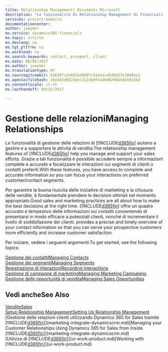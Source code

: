 ```yaml
---
title: Relationship Management| Documenti Microsoft
description: "Le funzionalità di Relationship Management di Financials supportano le attività di vendita e consentono di accedere alle informazioni sui contatti e i potenziali clienti in modo da poter assistere in modo efficiente i clienti."
services: project-madeira
documentationcenter: 
author: jswymer
ms.service: dynamics365-financials
ms.topic: article
ms.devlang: na
ms.tgt_pltfrm: na
ms.workload: na
ms.search.keywords: contact, prospect, client
ms.date: 06/06/2017
ms.author: jswymer
ms.translationtype: HT
ms.sourcegitcommit: 81636fc2e661bd9b07c54da1cd5d0d27e30d01a2
ms.openlocfilehash: 16ebd2d0525bec312368fba99d829b650b5015b2
ms.contentlocale: it-ch
ms.lasthandoff: 09/22/2017

---
```

# <a name="managing-relationships"></a><span data-ttu-id="90722-103">Gestione delle relazioni</span><span class="sxs-lookup"><span data-stu-id="90722-103">Managing Relationships</span></span>
<span data-ttu-id="90722-104">Le funzionalità di gestione delle relazioni di [!INCLUDE[d365fin](includes/d365fin_md.md)] aiutano a gestire e a supportare le attività di vendita.</span><span class="sxs-lookup"><span data-stu-id="90722-104">The relationship management features of [!INCLUDE[d365fin](includes/d365fin_md.md)] help you manage and support your sales efforts.</span></span> <span data-ttu-id="90722-105">Grazie a tali funzionalità è possibile accedere sempre a informazioni complete e accurate e focalizzare le interazioni sui segmenti di clienti o contatti preferiti.</span><span class="sxs-lookup"><span data-stu-id="90722-105">With these features, you have access to complete and accurate information so you can focus your interactions on preferred customer/contact segments.</span></span>

<span data-ttu-id="90722-106">Per garantire la buona riuscita delle iniziative di marketing e la chiusura delle vendite, è fondamentale prendere le decisioni ottimali nel momento appropriato.</span><span class="sxs-lookup"><span data-stu-id="90722-106">Good sales and marketing practices are all about how to make the best decisions at the right time.</span></span> [!INCLUDE[d365fin](includes/d365fin_md.md)]<span data-ttu-id="90722-107"> offre un quadro accurato e tempestivo delle informazioni sui contatti consentendo di presentarsi in modo efficace a potenziali clienti, nonché di incrementare il livello di soddisfazione dei clienti.</span><span class="sxs-lookup"><span data-stu-id="90722-107"> provides a precise and timely overview of your contact information so that you can serve your prospective customers more efficiently and increase customer satisfaction.</span></span>

<span data-ttu-id="90722-108">Per iniziare, vedere i seguenti argomenti:</span><span class="sxs-lookup"><span data-stu-id="90722-108">To get started, see the following topics:</span></span>

[<span data-ttu-id="90722-109">Gestione dei contatti</span><span class="sxs-lookup"><span data-stu-id="90722-109">Managing Contacts</span></span>](marketing-contacts.md)  
[<span data-ttu-id="90722-110">Gestione dei segmenti</span><span class="sxs-lookup"><span data-stu-id="90722-110">Managing Segments</span></span>](marketing-segments.md)  
[<span data-ttu-id="90722-111">Registrazione di interazioni</span><span class="sxs-lookup"><span data-stu-id="90722-111">Recording Interactions</span></span>](marketing-interactions.md)  
[<span data-ttu-id="90722-112">Gestione di campagne di marketing</span><span class="sxs-lookup"><span data-stu-id="90722-112">Managing Marketing Campaigns</span></span>](marketing-campaigns.md)  
[<span data-ttu-id="90722-113">Gestione delle opportunità di vendita</span><span class="sxs-lookup"><span data-stu-id="90722-113">Managing Sales Opportunities</span></span>](marketing-manage-sales-opportunities.md)

## <a name="see-also"></a><span data-ttu-id="90722-114">Vedi anche</span><span class="sxs-lookup"><span data-stu-id="90722-114">See Also</span></span>
[<span data-ttu-id="90722-115">Vendite</span><span class="sxs-lookup"><span data-stu-id="90722-115">Sales</span></span>](sales-manage-sales.md)  
[<span data-ttu-id="90722-116">Setup Relationship Management</span><span class="sxs-lookup"><span data-stu-id="90722-116">Setting Up Relationship Management</span></span>](marketing-setup-marketing.md)  
<span data-ttu-id="90722-117">[Gestione delle relazioni clienti utilizzando Dynamics 365 for Sales tramite [!INCLUDE[d365fin](includes/d365fin_md.md)]](marketing-integrate-dynamicscrm.md)</span><span class="sxs-lookup"><span data-stu-id="90722-117">[Managing your Customer Relationships Using Dynamics 365 for Sales from Inside [!INCLUDE[d365fin](includes/d365fin_md.md)]](marketing-integrate-dynamicscrm.md)</span></span>  
<span data-ttu-id="90722-118">[Utilizzo di [!INCLUDE[d365fin](includes/d365fin_md.md)]](ui-work-product.md)</span><span class="sxs-lookup"><span data-stu-id="90722-118">[Working with [!INCLUDE[d365fin](includes/d365fin_md.md)]](ui-work-product.md)</span></span>  

